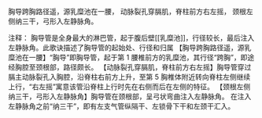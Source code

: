 胸导跨胸路径遥，源乳糜池在一腰，
动脉裂孔穿膈肌，脊柱前方右左摇，
颈根左侧纳三干，弓形入左静脉角。

注释：
胸导管是全身最大的淋巴管，起于腹后壁[[乳糜池]]，行径较长，最后注入左静脉角。此歌诀描述了胸导管的起始处、行径和归属
【胸导跨胸路径遥，源乳糜池在一腰】“胸导”即胸导管，起于第 1 腰椎前方的乳糜池，其行径“跨胸”，即途经胸腔至颈根部，路径颇长。
【动脉裂孔穿膈肌，脊柱前方右左摇】胸导管穿过膈主动脉裂孔入胸腔，沿脊柱右前方上升，至第 5 胸椎体附近转向脊柱左侧继续上行，“右左摇”寓意该管沿脊柱上行时先在右侧而后在左侧的特征。
【颈根左侧纳三干，弓形入左静脉角】胸导管在颈根部，呈弓状弯曲注入左静脉角。
在注入左静脉角之前“纳三干”，即有左支气管纵隔干、左锁骨下干和左颈干汇入。